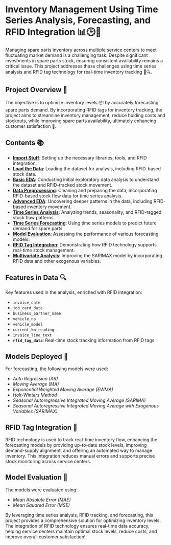 # Inventory Management Using Time Series Analysis, Forecasting, and RFID Integration 📊🕒🔗

Managing spare parts inventory across multiple service centers to meet fluctuating market demand is a challenging task. Despite significant investments in spare parts stock, ensuring consistent availability remains a critical issue. This project addresses these challenges using time series analysis and RFID tag technology for real-time inventory tracking 🧮🔍.

## Project Overview 📝
The objective is to optimize inventory levels 📦 by accurately forecasting spare parts demand. By incorporating RFID tags for inventory tracking, the project aims to streamline inventory management, reduce holding costs and stockouts, while improving spare parts availability, ultimately enhancing customer satisfaction 🌟.

## Contents 📚
- **[Import Stuff](#import-stuff)**: Setting up the necessary libraries, tools, and RFID integration.
- **[Load the Data](#load-the-data)**: Loading the dataset for analysis, including RFID-based stock data.
- **[Basic EDA](#basic-eda)**: Conducting initial exploratory data analysis to understand the dataset and RFID-tracked stock movement.
- **[Data Preprocessing](#data-preprocessing)**: Cleaning and preparing the data, incorporating RFID-based stock flow data for time series analysis.
- **[Advanced EDA](#advanced-eda)**: Uncovering deeper patterns in the data, including RFID-based inventory movement.
- **[Time Series Analysis](#time-series-analysis)**: Analyzing trends, seasonality, and RFID-tagged stock flow patterns.
- **[Time Series Forecasting](#time-series-forecasting)**: Using time series models to predict future demand for spare parts.
- **[Model Evaluation](#model-evaluation)**: Assessing the performance of various forecasting models.
- **[RFID Tag Integration](#rfid-tag-integration)**: Demonstrating how RFID technology supports real-time stock management.
- **[Multivariate Analysis](#induct-exogenous-variable-in-sarimax-model)**: Improving the SARIMAX model by incorporating RFID data and other exogenous variables.

## Features in Data 🔍
Key features used in the analysis, enriched with RFID integration:
- `invoice_date`
- `job_card_date`
- `business_partner_name`
- `vehicle_no`
- `vehicle_model`
- `current_km_reading`
- `invoice_line_text`
- **`rfid_tag_data`**: Real-time stock tracking information from RFID tags.

## Models Deployed 🤖
For forecasting, the following models were used:
- *Auto Regression (AR)*
- *Moving Average (MA)*
- *Exponential Weighted Moving Average (EWMA)*
- *Holt-Winters Method*
- *Seasonal Autoregressive Integrated Moving Average (SARIMA)*
- *Seasonal Autoregressive Integrated Moving Average with Exogenous Variables (SARIMAX)*

## RFID Tag Integration 🔗
RFID technology is used to track real-time inventory flow, enhancing the forecasting models by providing up-to-date stock levels, improving demand-supply alignment, and offering an automated way to manage inventory. This integration reduces manual errors and supports precise stock monitoring across service centers.

## Model Evaluation 📏
The models were evaluated using:
- *Mean Absolute Error (MAE)*
- *Mean Squared Error (MSE)*

By leveraging time series analysis, RFID tracking, and forecasting, this project provides a comprehensive solution for optimizing inventory levels. The integration of RFID technology ensures real-time data accuracy, helping service centers maintain optimal stock levels, reduce costs, and improve overall customer satisfaction!
